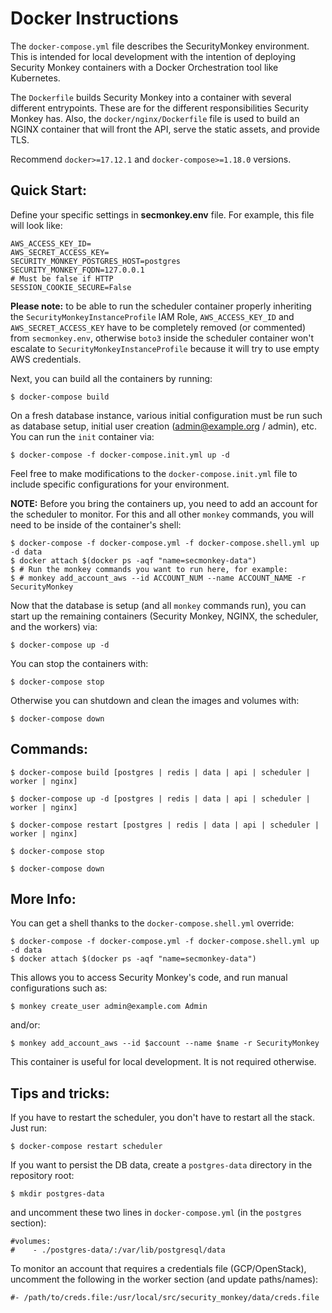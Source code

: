 Docker Instructions
===================

The `docker-compose.yml` file describes the SecurityMonkey environment. This is intended for local development with the intention of deploying Security Monkey containers with a Docker Orchestration tool like Kubernetes.

The `Dockerfile` builds Security Monkey into a container with several different entrypoints. These are for the different responsibilities Security Monkey has. Also, the `docker/nginx/Dockerfile` file is used to build an NGINX container that will front the API, serve the static assets, and provide TLS.

Recommend `docker>=17.12.1` and `docker-compose>=1.18.0` versions.

Quick Start:
------------

Define your specific settings in **secmonkey.env** file. For example, this file will look like:

    AWS_ACCESS_KEY_ID=
    AWS_SECRET_ACCESS_KEY=
    SECURITY_MONKEY_POSTGRES_HOST=postgres
    SECURITY_MONKEY_FQDN=127.0.0.1
    # Must be false if HTTP
    SESSION_COOKIE_SECURE=False


**Please note:** to be able to run the scheduler container properly inheriting the `SecurityMonkeyInstanceProfile` IAM Role, `AWS_ACCESS_KEY_ID` and `AWS_SECRET_ACCESS_KEY` have to be completely removed (or commented) from `secmonkey.env`, otherwise `boto3` inside the scheduler container won't escalate to `SecurityMonkeyInstanceProfile` because it will try to use empty AWS credentials.


Next, you can build all the containers by running:

    $ docker-compose build

On a fresh database instance, various initial configuration must be run such as database setup, initial user creation (<admin@example.org> / admin), etc. 
You can run the `init` container via:

    $ docker-compose -f docker-compose.init.yml up -d

Feel free to make modifications to the `docker-compose.init.yml` file to include specific configurations for your environment.

**NOTE:** Before you bring the containers up, you need to add an account for the scheduler to monitor. For this
and all other `monkey` commands, you will need to be inside of the container's shell:

    $ docker-compose -f docker-compose.yml -f docker-compose.shell.yml up -d data
    $ docker attach $(docker ps -aqf "name=secmonkey-data")
    $ # Run the monkey commands you want to run here, for example:
    $ # monkey add_account_aws --id ACCOUNT_NUM --name ACCOUNT_NAME -r SecurityMonkey

Now that the database is setup (and all `monkey` commands run), you can start up the remaining containers (Security Monkey, NGINX, the scheduler, and the workers) via:

    $ docker-compose up -d

You can stop the containers with:

    $ docker-compose stop

Otherwise you can shutdown and clean the images and volumes with:

    $ docker-compose down

Commands:
---------

    $ docker-compose build [postgres | redis | data | api | scheduler | worker | nginx]

    $ docker-compose up -d [postgres | redis | data | api | scheduler | worker | nginx]

    $ docker-compose restart [postgres | redis | data | api | scheduler | worker | nginx]

    $ docker-compose stop

    $ docker-compose down

More Info:
----------

You can get a shell thanks to the `docker-compose.shell.yml` override:

    $ docker-compose -f docker-compose.yml -f docker-compose.shell.yml up -d data
    $ docker attach $(docker ps -aqf "name=secmonkey-data")

This allows you to access Security Monkey's code, and run manual configurations such as:

    $ monkey create_user admin@example.com Admin

and/or:

    $ monkey add_account_aws --id $account --name $name -r SecurityMonkey

This container is useful for local development. It is not required otherwise.

Tips and tricks:
----------------

If you have to restart the scheduler, you don't have to restart all the stack. Just run:

    $ docker-compose restart scheduler

If you want to persist the DB data, create a `postgres-data` directory in the repository root:

    $ mkdir postgres-data

and uncomment these two lines in `docker-compose.yml` (in the `postgres` section):

    #volumes:
    #    - ./postgres-data/:/var/lib/postgresql/data

To monitor an account that requires a credentials file (GCP/OpenStack), uncomment the following in the worker section (and update paths/names):

    #- /path/to/creds.file:/usr/local/src/security_monkey/data/creds.file
